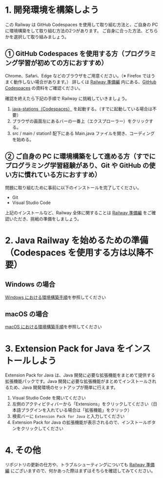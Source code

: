 # 1. 開発環境を構築しよう

この Railway は GitHub Codespaces を使用して取り組む方法と、ご自身の PC に環境構築をして取り組む方法の2つがあります。
ご自身に合った方法、どちらかを選択して取り組みましょう。

## ① GitHub Codespaces を使用する方（プログラミング学習が初めての方におすすめ）

Chrome、Safari、Edge などのブラウザをご用意ください。（※ Firefox ではうまく動作しない場合があります。）
詳しくは [Railway 準備編](https://techbowl.notion.site/Railway-ceba695d5014460e9733c2a46318cdec) 内にある、[GitHub Codespaces](https://docs.google.com/presentation/d/1IuuQIw5ZWFI7Nwcg1AcZVom2JbzdMR5st9LpScI9xug/edit#slide=id.g276d14e2f07_0_43) の資料をご確認ください。

確認を終えたら下記の手順で Railway に挑戦していきましょう。
1. [java-stations（Codespaces）](https://codespaces.new/TechBowl-japan/java-stations?quickstart=1) を起動する。（すでに起動している場合は不要）
2. ブラウザの画面左にあるバーの一番上（エクスプローラー）をクリックする。
3. src / main / station1 配下にある Main.java ファイルを開き、コーディングを始める。

## ② ご自身の PC に環境構築をして進める方（すでにプログラミング学習経験があり、Git や GitHub の使い方に慣れている方におすすめ）

問題に取り組むために事前に以下のインストールを完了してください。

- Git
- Visual Studio Code

上記のインストールなど、Railway 全体に関することは [Railway 準備編](https://www.notion.so/techbowl/Railway-ceba695d5014460e9733c2a46318cdec) をご確認いただき、挑戦の準備をしましょう。

# 2. Java Railway を始めるための準備（Codespaces を使用する方は以降不要）

## Windows の場合

[Windows における環境構築手順](./docs/README-windows.md)を参照してください

## macOS の場合

[macOS における環境構築手順](./docs/README-macos.md)を参照してください

# 3. Extension Pack for Java をインストールしよう

Extension Pack for Java は、Java 開発に必要な拡張機能をまとめて提供する拡張機能パックです。Java 開発に必要な拡張機能がまとめてインストールされるため、Java 開発環境のセットアップが簡単に行えます。

1. Visual Studio Code を開いてください
2. 左側のアクティビティバーから「Extensions」をクリックしてください（日本語プラグインを入れている場合は「拡張機能」をクリック）
3. 検索バーに `Extension Pack for Java` と入力してください
4. Extension Pack for Java の拡張機能が表示されるので、インストールボタンをクリックしてください

# 4. その他

リポジトリの更新の仕方や、トラブルシューティングについても [Railway 準備編](https://www.notion.so/techbowl/Railway-ceba695d5014460e9733c2a46318cdec) にございますので、何かあった際はまずはそちらを確認してみてください。

